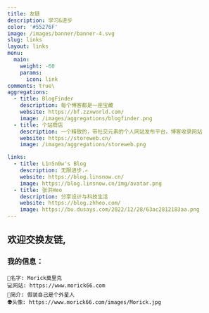 ```yaml
---
title: 友链
description: 学习&进步
color: '#55276F'
image: /images/banner/banner-4.svg
slug: links
layout: links
menu:
  main:
    weight: -60
    params:
      icon: link
comments: true\
aggregations:
  - title: BlogFinder
    description: 每个博客都是一座宝藏
    website: https://bf.zzxworld.com/
    image: /images/aggregations/blogfinder.png
  - title: 个站商店
    description: 一个精致的，带社交元素的个人网站发布平台，博客收录网站
    website: https://storeweb.cn/
    image: /images/aggregations/storeweb.png

links:
  - title: L1nSn0w's Blog
    description: 无限进步.✍️
    website: https://blog.linsnow.cn/
    image: https://blog.linsnow.cn/img/avatar.png
  - title: 张洪Heo
    description: 分享设计与科技生活
    website: https://blog.zhheo.com/
    image: https://bu.dusays.com/2022/12/28/63ac2812183aa.png
---
```


## 欢迎交换友链,

### 我的信息：

```
👀名字: Morick莫里克
💻网站: https://www.morick66.com
📑简介: 假装自己是个外星人
👽头像: https://www.morick66.com/images/Morick.jpg
```
